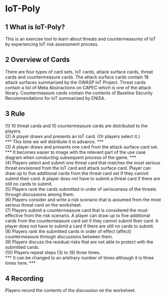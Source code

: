 ﻿# IoT-Poly

## 1 What is IoT-Poly?
This is an exercise tool to learn about threats and countermeasures of IoT by 
experiencing IoT risk assessment process.

## 2 Overview of Cards
There are four types of card sets, IoT cards, attack surface cards, threat cards and 
countermeasure cards. The attack surface cards contain 18 attack surfaces summarized 
by the OWASP IoT Project. Threat cards contain a list of Meta Abstractions on CAPEC 
which is one of the attack library. Countermeasure cards contain the contents of 
Baseline Security Recommendations for IoT summarized by ENISA.
  
## 3 Rule
(1) 10 threat cards and 10 countermeasure cards are distributed to the players.  
(2) A player draws and presents an IoT card. (Or players select it.)   
*** This time we will distribute it in advance. ***  
(3) A player draws and presents one card from the attack surface card set.  
*** It becomes easier to image with the relevant part of the use case diagram when 
conducting subsequent process of the game. ***  
(4) Players select and submit one threat card that matches the most serious threat 
envisioned from the IoT card and attack surface card. Player can draw up to five 
additional cards from the threat card set if they cannot submit their card. A player does 
not have to submit a threat card if there are still no cards to submit.  
(5) Players rank the cards submitted in order of seriousness of the threats through 
discussions among them.  
(6) Players consider and write a risk scenario that is assumed from the most serious 
threat card on the worksheet.  
(7) Players submit a countermeasure card that is considered the most effective from the 
risk scenario. A player can draw up to five additional cards from the countermeasure 
card set if they cannot submit their card. A player does not have to submit a card if there 
are still no cards to submit.  
(8) Players rank the submitted cards in order of effect (affect) countermeasure through 
discussions between them.  
(9) Players discuss the residual risks that are not able to protect with the submitted cards.  
(10) Players repeat steps (3) to (9) three times.  
*** It can be changed to an arbitrary number of times although it is three times here. ***
  
## 4 Recording
Players record the contents of the discussion on the worksheet.
